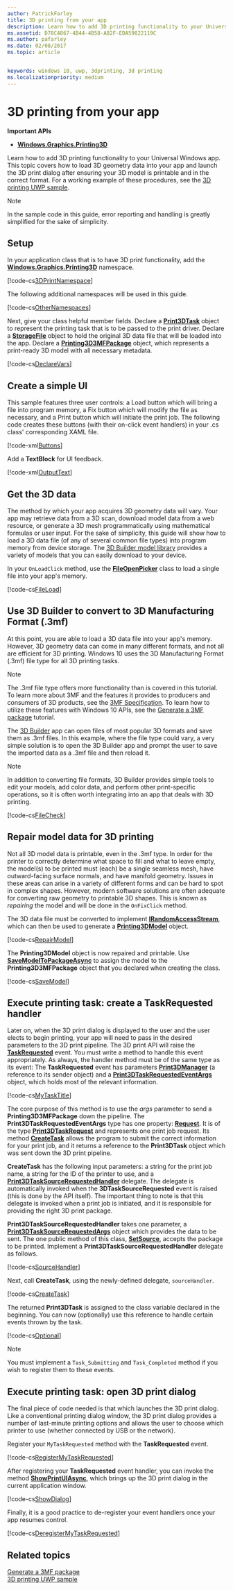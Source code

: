 ```yaml
---
author: PatrickFarley
title: 3D printing from your app
description: Learn how to add 3D printing functionality to your Universal Windows app. This topic covers how to launch the 3D print dialog after ensuring your 3D model is printable and in the correct format.
ms.assetid: D78C4867-4B44-4B58-A82F-EDA59822119C
ms.author: pafarley
ms.date: 02/08/2017
ms.topic: article


keywords: windows 10, uwp, 3dprinting, 3d printing
ms.localizationpriority: medium
---
```


# 3D printing from your app

**Important APIs**

-   [**Windows.Graphics.Printing3D**](https://msdn.microsoft.com/library/windows/apps/dn998169)

Learn how to add 3D printing functionality to your Universal Windows app. This topic covers how to load 3D geometry data into your app and launch the 3D print dialog after ensuring your 3D model is printable and in the correct format. For a working example of these procedures, see the [3D printing UWP sample](https://github.com/Microsoft/Windows-universal-samples/tree/master/Samples/3DPrinting).

> [!NOTE]
> In the sample code in this guide, error reporting and handling is greatly simplified for the sake of simplicity.

## Setup


In your application class that is to have 3D print functionality, add the [**Windows.Graphics.Printing3D**](https://msdn.microsoft.com/library/windows/apps/dn998169) namespace.

[!code-cs[3DPrintNamespace](./code/3dprinthowto/cs/MainPage.xaml.cs#Snippet3DPrintNamespace)]

The following additional namespaces will be used in this guide.

[!code-cs[OtherNamespaces](./code/3dprinthowto/cs/MainPage.xaml.cs#SnippetOtherNamespaces)]

Next, give your class helpful member fields. Declare a [**Print3DTask**](https://msdn.microsoft.com/library/windows/apps/dn998044) object to represent the printing task that is to be passed to the print driver. Declare a [**StorageFile**](https://msdn.microsoft.com/library/windows/apps/br227171) object to hold the original 3D data file that will be loaded into the app. Declare a [**Printing3D3MFPackage**](https://msdn.microsoft.com/library/windows/apps/dn998063) object, which represents a print-ready 3D model with all necessary metadata.

[!code-cs[DeclareVars](./code/3dprinthowto/cs/MainPage.xaml.cs#SnippetDeclareVars)]

## Create a simple UI

This sample features three user controls: a Load button which will bring a file into program memory, a Fix button which will modify the file as necessary, and a Print button which will initiate the print job. The following code creates these buttons (with their on-click event handlers) in your .cs class' corresponding XAML file.

[!code-xml[Buttons](./code/3dprinthowto/cs/MainPage.xaml#SnippetButtons)]

Add a **TextBlock** for UI feedback.

[!code-xml[OutputText](./code/3dprinthowto/cs/MainPage.xaml#SnippetOutputText)]



## Get the 3D data


The method by which your app acquires 3D geometry data will vary. Your app may retrieve data from a 3D scan, download model data from a web resource, or generate a 3D mesh programmatically using mathematical formulas or user input. For the sake of simplicity, this guide will show how to load a 3D data file (of any of several common file types) into program memory from device storage. The [3D Builder model library](https://developer.microsoft.com/windows/hardware/3d-builder-model-library) provides a variety of models that you can easily download to your device.

In your `OnLoadClick` method, use the [**FileOpenPicker**](https://msdn.microsoft.com/library/windows/apps/br207847) class to load a single file into your app's memory.

[!code-cs[FileLoad](./code/3dprinthowto/cs/MainPage.xaml.cs#SnippetFileLoad)]

## Use 3D Builder to convert to 3D Manufacturing Format (.3mf)

At this point, you are able to load a 3D data file into your app's memory. However, 3D geometry data can come in many different formats, and not all are efficient for 3D printing. Windows 10 uses the 3D Manufacturing Format (.3mf) file type for all 3D printing tasks.

> [!NOTE]  
> The .3mf file type offers more functionality than is covered in this tutorial. To learn more about 3MF and the features it provides to producers and consumers of 3D products, see the [3MF Specification](http://3mf.io/what-is-3mf/3mf-specification/). To learn how to utilize these features with Windows 10 APIs, see the [Generate a 3MF package](https://msdn.microsoft.com/windows/uwp/devices-sensors/generate-3mf) tutorial.

The [3D Builder](https://www.microsoft.com/store/apps/3d-builder/9wzdncrfj3t6) app can open files of most popular 3D formats and save them as .3mf files. In this example, where the file type could vary, a very simple solution is to open the 3D Builder app and prompt the user to save the imported data as a .3mf file and then reload it.

> [!NOTE]  
> In addition to converting file formats, 3D Builder provides simple tools to edit your models, add color data, and perform other print-specific operations, so it is often worth integrating into an app that deals with 3D printing.

[!code-cs[FileCheck](./code/3dprinthowto/cs/MainPage.xaml.cs#SnippetFileCheck)]

## Repair model data for 3D printing

Not all 3D model data is printable, even in the .3mf type. In order for the printer to correctly determine what space to fill and what to leave empty, the model(s) to be printed must (each) be a single seamless mesh, have outward-facing surface normals, and have manifold geometry. Issues in these areas can arise in a variety of different forms and can be hard to spot in complex shapes. However, modern software solutions are often adequate for converting raw geometry to printable 3D shapes. This is known as *repairing* the model and will be done in the `OnFixClick` method.

The 3D data file must be converted to implement [**IRandomAccessStream**](https://msdn.microsoft.com/library/windows/apps/br241731), which can then be used to generate a [**Printing3DModel**](https://msdn.microsoft.com/library/windows/apps/mt203679) object.

[!code-cs[RepairModel](./code/3dprinthowto/cs/MainPage.xaml.cs#SnippetRepairModel)]

The **Printing3DModel** object is now repaired and printable. Use [**SaveModelToPackageAsync**](https://msdn.microsoft.com/library/windows/apps/windows.graphics.printing3d.printing3d3mfpackage.savemodeltopackageasync) to assign the model to the **Printing3D3MFPackage** object that you declared when creating the class.

[!code-cs[SaveModel](./code/3dprinthowto/cs/MainPage.xaml.cs#SnippetSaveModel)]

## Execute printing task: create a TaskRequested handler


Later on, when the 3D print dialog is displayed to the user and the user elects to begin printing, your app will need to pass in the desired parameters to the 3D print pipeline. The 3D print API will raise the **[TaskRequested](https://docs.microsoft.com/uwp/api/Windows.Graphics.Printing3D.Print3DManager.TaskRequested)** event. You must write a method to handle this event appropriately. As always, the handler method must be of the same type as its event: The **TaskRequested** event has parameters [**Print3DManager**](https://msdn.microsoft.com/library/windows/apps/dn998029) (a reference to its sender object) and a [**Print3DTaskRequestedEventArgs**](https://msdn.microsoft.com/library/windows/apps/dn998051) object, which holds most of the relevant information.

[!code-cs[MyTaskTitle](./code/3dprinthowto/cs/MainPage.xaml.cs#SnippetMyTaskTitle)]

The core purpose of this method is to use the *args* parameter to send a **Printing3D3MFPackage** down the pipeline. The **Print3DTaskRequestedEventArgs** type has one property: [**Request**](https://msdn.microsoft.com/library/windows/apps/windows.graphics.printing3d.print3dtaskrequestedeventargs.request.aspx). It is of the type [**Print3DTaskRequest**](https://msdn.microsoft.com/library/windows/apps/dn998050) and represents one print job request. Its method [**CreateTask**](https://msdn.microsoft.com/library/windows/apps/windows.graphics.printing3d.print3dtaskrequest.createtask.aspx) allows the program to submit the correct information for your print job, and it returns a reference to the **Print3DTask** object which was sent down the 3D print pipeline.

**CreateTask** has the following input parameters: a string for the print job name, a string for the ID of the printer to use, and a [**Print3DTaskSourceRequestedHandler**](https://msdn.microsoft.com/library/windows/apps/windows.graphics.printing3d.print3dtasksourcerequestedhandler.aspx) delegate. The delegate is automatically invoked when the **3DTaskSourceRequested** event is raised (this is done by the API itself). The important thing to note is that this delegate is invoked when a print job is initiated, and it is responsible for providing the right 3D print package.

**Print3DTaskSourceRequestedHandler** takes one parameter, a [**Print3DTaskSourceRequestedArgs**](https://msdn.microsoft.com/library/windows/apps/dn998056) object which provides the data to be sent. The one public method of this class, [**SetSource**](https://msdn.microsoft.com/library/windows/apps/windows.graphics.printing3d.print3dtasksourcerequestedargs.setsource.aspx), accepts the package to be printed. Implement a **Print3DTaskSourceRequestedHandler** delegate as follows.

[!code-cs[SourceHandler](./code/3dprinthowto/cs/MainPage.xaml.cs#SnippetSourceHandler)]

Next, call **CreateTask**, using the newly-defined delegate, `sourceHandler`.

[!code-cs[CreateTask](./code/3dprinthowto/cs/MainPage.xaml.cs#SnippetCreateTask)]

The returned **Print3DTask** is assigned to the class variable declared in the beginning. You can now (optionally) use this reference to handle certain events thrown by the task.

[!code-cs[Optional](./code/3dprinthowto/cs/MainPage.xaml.cs#SnippetOptional)]

> [!NOTE]  
> You must implement a `Task_Submitting` and `Task_Completed` method if you wish to register them to these events.

## Execute printing task: open 3D print dialog


The final piece of code needed is that which launches the 3D print dialog. Like a conventional printing dialog window, the 3D print dialog provides a number of last-minute printing options and allows the user to choose which printer to use (whether connected by USB or the network).

Register your `MyTaskRequested` method with the **TaskRequested** event.

[!code-cs[RegisterMyTaskRequested](./code/3dprinthowto/cs/MainPage.xaml.cs#SnippetRegisterMyTaskRequested)]

After registering your **TaskRequested** event handler, you can invoke the method [**ShowPrintUIAsync**](https://msdn.microsoft.com/library/windows/apps/windows.graphics.printing3d.print3dmanager.showprintuiasync.aspx), which brings up the 3D print dialog in the current application window.

[!code-cs[ShowDialog](./code/3dprinthowto/cs/MainPage.xaml.cs#SnippetShowDialog)]

Finally, it is a good practice to de-register your event handlers once your app resumes control.  

[!code-cs[DeregisterMyTaskRequested](./code/3dprinthowto/cs/MainPage.xaml.cs#SnippetDeregisterMyTaskRequested)]

## Related topics

[Generate a 3MF package](https://msdn.microsoft.com/windows/uwp/devices-sensors/generate-3mf)  
[3D printing UWP sample](https://github.com/Microsoft/Windows-universal-samples/tree/master/Samples/3DPrinting)
 

 
